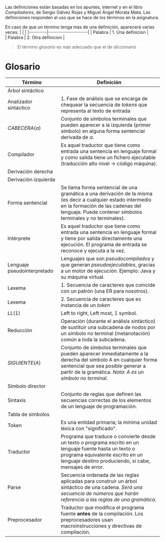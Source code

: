Las definiciones están basadas en los apuntes, internet y en el libro _Compiladores_, de Sergio Gálvez Rojas y Miguel Ángel Morata Mata.
Las definiciones responden al uso que se hace de los términos en la asignatura. 

En caso de que un término tenga más de una definición, aparecerá varias veces:
|         |                    |
|---------|--------------------|
| Palabra | 1. Una definicion  |  
| Palabra | 2. Otra definicion |

> El término _glosario_ es más adecuado que el de _diccionario_
  
# Glosario
| Término              | Definición  |
|----------------------|-------------|
| Árbol sintáctico     | <!--TODO--> |
| Analizador sintáctico| 1. Fase de análisis que se encarga de chequear la secuencia de _tokens_ que representa al texto de entrada |
| $CABECERA(\alpha)$   | Conjunto de símbolos terminales que pueden aparecer a la izquierda (primer símbolo) en alguna forma sentencial derivada de $\alpha$. |
| Compilador		   | Es aquel traductor que tiene como entrada una sentencia en lenguaje formal y como salida tiene un fichero ejecutable (traducción alto nivel -> código máquina). |
| Derivación derecha   | <!--TODO--> |
| Derivación izquierda | <!--TODO--> |
| Forma sentencial     | Se llama forma sentencial de una gramática a una derivación de la misma (es decir a cualquier estado intermedio en la formación de las cadenas del lenguaje. Puede contener símbolos terminales y no terminales). |
| Intérprete           | Es aquel traductor que tiene como entrada una sentencia en lenguaje formal y tiene por salida directamente una ejecución. El programa de entrada se reconoce y ejecuta a la vez. |
| Lenguaje pseudointerpretado | Lenguajes que son _pseudocompilados_ y que generan _pseudoejecutables_, gracias a un motor de ejecución. Ejemplo: Java y su máquina virtual. |
| Lexema               | 1. Secuencia de caracteres que coincide con un patrón (una ER para nosotros). |
| Lexema               | 2. Secuencia de caracteres que es instancia de un _token_ |
| $LL(1)$              | Left to right, Left most, 1 symbol. |
| Reducción            | Operación (durante el análisis sintáctico) de sustituir una subcadena de nodos por un símbolo no terminal (metanotación) común a toda la subcadena. | 
| $SIGUIENTE(A)$       | Conjunto de símbolos terminales que pueden aparecer inmediatamente a la derecha del símbolo A en cualquier forma sentencial que sea posible generar a partir de la gramática. _Nota: A es un símbolo no terminal._ |
| Símbolo director     | <!--TODO--> |
| Sintaxis             | Conjunto de reglas que definen las secuencias correctas de los elementos de un lenguaje de programación. |
| Tabla de símbolos    | <!--TODO--> |
| Token                | Es una entidad primaria; la mínima unidad léxica con "significado". |
| Traductor 		   | Programa que traduce o convierte desde un texto o programa escrito en un lenguaje fuente hasta un texto o programa equivalente escrito en un lenguaje destino produciendo, si cabe, mensajes de error. |
| Parse                | Secuencia ordenada de las reglas aplicadas para construir un árbol sintáctico de una cadena. _Será una secuencia de números que harán referencia a las reglas de una gramática_. |
| Preprocesador 	   | Traductor que modifica el programa fuente **antes** de la compilación. Los preprocesadores usan macroinstrucciones y directivas de compilación. |





